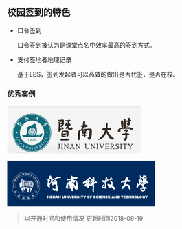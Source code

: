 
## 校园签到的特色

* 口令签到

  口令签到被认为是课堂点名中效率最高的签到方式。

* 支付签地者地理记录

  基于LBS，签到发起者可以高效的做出是否代签，是否在校。

### 优秀案例 

![暨南大学](_media/jinan.png) 


![河南科技大学](_media/henakeji.png)

> 以开通时间和使用情况  更新时间2018-09-19







